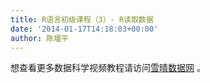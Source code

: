 ```yaml
---
title: R语言初级课程（3）- R读取数据
date: '2014-01-17T14:18:03+00:00'
author: 陈堰平
---
```


想查看更多数据科学视频教程请访问[雪晴数据网](http://xueqing.cc/) 。
